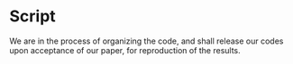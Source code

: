# Script


We are in the process of organizing the code, and shall release our codes upon acceptance of our paper, for reproduction of the results.
